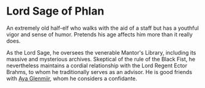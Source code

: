 # Lord Sage of Phlan

An extremely old half-elf who walks with the aid of a staff but has a youthful vigor and sense of humor. Pretends his age affects him more than it really does.

As the Lord Sage, he oversees the venerable Mantor's Library, including its massive and mysterious archives. Skeptical of the rule of the Black Fist, he nevertheless maintains a cordial relationship with the Lord Regent Ector Brahms, to whom he traditionally serves as an advisor. He is good friends with [Aya Glenmiir](Aya%20Glenmiir.md), whom he considers a confidante.